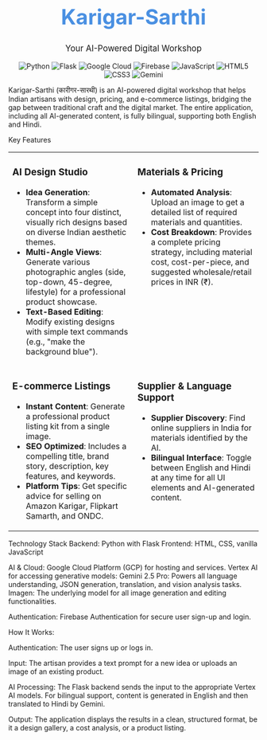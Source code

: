 <div align="center">
<h1 style="font-size: 3em; color: #4a90e2;">Karigar-Sarthi</h1>
<p style="font-size: 1.2em;">Your AI-Powered Digital Workshop</p>
<p>
<img src="https://img.shields.io/badge/Python-3776AB?logo=python&logoColor=white&style=flat" alt="Python">
<img src="https://img.shields.io/badge/Flask-000000?logo=flask&logoColor=white&style=flat" alt="Flask">
<img src="https://img.shields.io/badge/Google%20Cloud-4285F4?logo=google-cloud&logoColor=white&style=flat" alt="Google Cloud">
<img src="https://img.shields.io/badge/Firebase-FFCA28?logo=firebase&logoColor=black&style=flat" alt="Firebase">
<img src="https://img.shields.io/badge/JavaScript-F7DF1E?logo=javascript&logoColor=black&style=flat" alt="JavaScript">
<img src="https://img.shields.io/badge/HTML5-E34F26?logo=html5&logoColor=white&style=flat" alt="HTML5">
<img src="https://img.shields.io/badge/CSS3-1572B6?logo=css3&logoColor=white&style=flat" alt="CSS3">
<img src="https://img.shields.io/badge/Gemini-8E2BE2?logo=gemini&logoColor=white&style=flat" alt="Gemini">
</p>
</div>

Karigar-Sarthi (कारीगर-सारथी) is an AI-powered digital workshop that helps Indian artisans with design, pricing, and e-commerce listings, bridging the gap between traditional craft and the digital market. The entire application, including all AI-generated content, is fully bilingual, supporting both English and Hindi.

 Key Features
<table width="100%">
<tr>
<td width="50%" valign="top">
<h3> AI Design Studio</h3>
<ul>
<li><b>Idea Generation</b>: Transform a simple concept into four distinct, visually rich designs based on diverse Indian aesthetic themes.</li>
<li><b>Multi-Angle Views</b>: Generate various photographic angles (side, top-down, 45-degree, lifestyle) for a professional product showcase.</li>
<li><b>Text-Based Editing</b>: Modify existing designs with simple text commands (e.g., "make the background blue").</li>
</ul>
</td>
<td width="50%" valign="top">
<h3> Materials & Pricing</h3>
<ul>
<li><b>Automated Analysis</b>: Upload an image to get a detailed list of required materials and quantities.</li>
<li><b>Cost Breakdown</b>: Provides a complete pricing strategy, including material cost, cost-per-piece, and suggested wholesale/retail prices in INR (₹).</li>
</ul>
</td>
</tr>
<tr>
<td width="50%" valign="top">
<h3> E-commerce Listings</h3>
<ul>
<li><b>Instant Content</b>: Generate a professional product listing kit from a single image.</li>
<li><b>SEO Optimized</b>: Includes a compelling title, brand story, description, key features, and keywords.</li>
<li><b>Platform Tips</b>: Get specific advice for selling on Amazon Karigar, Flipkart Samarth, and ONDC.</li>
</ul>
</td>
<td width="50%" valign="top">
<h3> Supplier & Language Support</h3>
<ul>
<li><b>Supplier Discovery</b>: Find online suppliers in India for materials identified by the AI.</li>
<li><b>Bilingual Interface</b>: Toggle between English and Hindi at any time for all UI elements and AI-generated content.</li>
</ul>
</td>
</tr>
</table>

Technology Stack
Backend: Python with Flask
Frontend: HTML, CSS, vanilla JavaScript

AI & Cloud:
Google Cloud Platform (GCP) for hosting and services.
Vertex AI for accessing generative models:
Gemini 2.5 Pro: Powers all language understanding, JSON generation, translation, and vision analysis tasks.
Imagen: The underlying model for all image generation and editing functionalities.

Authentication: Firebase Authentication for secure user sign-up and login.


How It Works:

Authentication: The user signs up or logs in.

Input: The artisan provides a text prompt for a new idea or uploads an image of an existing product.

AI Processing: The Flask backend sends the input to the appropriate Vertex AI models. For bilingual support, content is generated in English and then translated to Hindi by Gemini.

Output: The application displays the results in a clean, structured format, be it a design gallery, a cost analysis, or a product listing.
